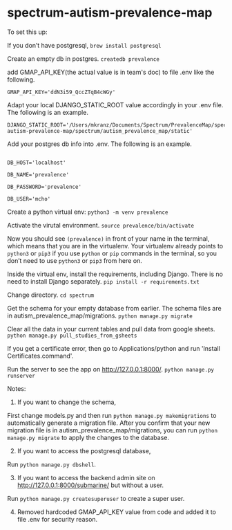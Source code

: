 # spectrum-autism-prevalence-map

To set this up:

If you don’t have postgresql,
`brew install postgresql`

Create an empty db in postgres.
`createdb prevalence`

add GMAP_API_KEY(the actual value is in team's doc) to file .env like the following.
```
GMAP_API_KEY='ddN3i59_QccZTqB4cWGy'
```
Adapt your local DJANGO_STATIC_ROOT value accordingly in your .env file. The following is an example.

```
DJANGO_STATIC_ROOT='/Users/mkranz/Documents/Spectrum/PrevalenceMap/spectrum-autism-prevalence-map/spectrum/autism_prevalence_map/static'
```

Add your postgres db info into .env. The following is an example.

```

DB_HOST='localhost'

DB_NAME='prevalence'

DB_PASSWORD='prevalence'

DB_USER='mcho'
```

Create a python virtual env:
`python3 -m venv prevalence`

Activate the virutal environment.
`source prevalence/bin/activate`

Now you should see `(prevalence)` in front of your name in the terminal, which means that you are in the virtualenv. Your virtualenv already points to `python3` or `pip3` if you use `python` or `pip` commands in the terminal, so you don’t need to use `python3` or `pip3` from here on.

Inside the virtual env, install the requirements, including Django. There is no need to install Django separately.
`pip install -r requirements.txt`

Change directory.
`cd spectrum`

Get the schema for your empty database from earlier. The schema files are in autism_prevalence_map/migrations. 
`python manage.py migrate`

Clear all the data in your current tables and pull data from google sheets.
`python manage.py pull_studies_from_gsheets`

If you get a certificate error, then go to Applications/python and run 'Install Certificates.command'.

Run the server to see the app on http://127.0.0.1:8000/.
`python manage.py runserver`

Notes:

1. If you want to change the schema,

First change models.py and then run `python manage.py makemigrations` to automatically generate a migration file. After you confirm that your new migration file is in autism_prevalence_map/migrations, you can run `python manage.py migrate` to apply the changes to the database.

2. If you want to access the postgresql database,

Run `python manage.py dbshell`.

3. If you want to access the backend admin site on http://127.0.0.1:8000/submarine/ but without a user.

Run `python manage.py createsuperuser` to create a super user.

4. Removed hardcoded GMAP_API_KEY value from code and added it to file .env for security reason.
